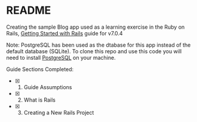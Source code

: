 # README

Creating the sample Blog app used as a learning exercise in the  Ruby on Rails, [Getting Started with Rails](https://guides.rubyonrails.org/getting_started.html) guide for v7.0.4

Note: PostgreSQL has been used as the dtabase for this app instead of the default database (SQLite). To clone this repo and use this code you will need to install [PostgreSQL](https://www.postgresql.org/download/) on your machine.

Guide Sections Completed:

- [x] 1. Guide Assumptions
- [x] 2. What is Rails
- [x] 3. Creating a New Rails Project